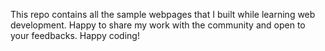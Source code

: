 This repo contains all the sample webpages that I built while learning web development. Happy to share my work with the community and open to your feedbacks.
Happy coding!
